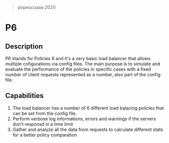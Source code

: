 > popescuaaa 2020
# P6
## Description
P6 stands for Policies 6 and it's a very basic load balancer that allows multiple cofigurations via config files. The main purpose is to simulate and evaluate the performance of the policies in specific cases with a fixed number of client requests represented as a number, also part of the config file.

## Capabilities
1. The load balancer has a number of 6 different load balacing policies that can be set from the config file.
2. Perform verbose log informations, errors and warnings if the servers don't responsd in a time limit
3. Gather and analyze all the data from requests to calculate different stats for a better policy comparation


